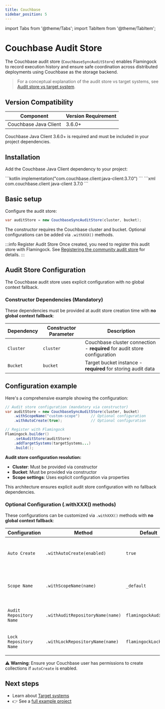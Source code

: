 ```yaml
---
title: Couchbase
sidebar_position: 5
---
```


import Tabs from '@theme/Tabs';
import TabItem from '@theme/TabItem';

# Couchbase Audit Store

The Couchbase audit store (`CouchbaseSyncAuditStore`) enables Flamingock to record execution history and ensure safe coordination across distributed deployments using Couchbase as the storage backend.

> For a conceptual explanation of the audit store vs target systems, see [Audit store vs target system](../../get-started/audit-store-vs-target-system.md).

## Version Compatibility

| Component | Version Requirement |
|-----------|-------------------|
| Couchbase Java Client | 3.6.0+ |

Couchbase Java Client 3.6.0+ is required and must be included in your project dependencies.

## Installation

Add the Couchbase Java Client dependency to your project:

<Tabs groupId="gradle_maven">
  <TabItem value="gradle" label="Gradle" default>
```kotlin
implementation("com.couchbase.client:java-client:3.7.0")
```
  </TabItem>
  <TabItem value="maven" label="Maven">
```xml
<dependency>
    <groupId>com.couchbase.client</groupId>
    <artifactId>java-client</artifactId>
    <version>3.7.0</version> <!-- 3.6.0+ supported -->
</dependency>
```
  </TabItem>
</Tabs>

## Basic setup

Configure the audit store:

```java
var auditStore = new CouchbaseSyncAuditStore(cluster, bucket);
```

The constructor requires the Couchbase cluster and bucket. Optional configurations can be added via `.withXXX()` methods.

:::info Register Audit Store
Once created, you need to register this audit store with Flamingock. See [Registering the community audit store](../introduction.md#registering-the-community-audit-store) for details.
:::

## Audit Store Configuration

The Couchbase audit store uses explicit configuration with no global context fallback.

### Constructor Dependencies (Mandatory)

These dependencies must be provided at audit store creation time with **no global context fallback**:

| Dependency | Constructor Parameter | Description |
|------------|----------------------|-------------|
| `Cluster` | `cluster` | Couchbase cluster connection - **required** for audit store configuration |
| `Bucket` | `bucket` | Target bucket instance - **required** for storing audit data |

## Configuration example

Here's a comprehensive example showing the configuration:

```java
// Audit store configuration (mandatory via constructor)
var auditStore = new CouchbaseSyncAuditStore(cluster, bucket)
    .withScopeName("custom-scope")     // Optional configuration
    .withAutoCreate(true);             // Optional configuration

// Register with Flamingock
Flamingock.builder()
    .setAuditStore(auditStore)
    .addTargetSystems(targetSystems...)
    .build();
```

**Audit store configuration resolution:**
- **Cluster**: Must be provided via constructor
- **Bucket**: Must be provided via constructor
- **Scope settings**: Uses explicit configuration via properties

This architecture ensures explicit audit store configuration with no fallback dependencies.


### Optional Configuration (.withXXX() methods)

These configurations can be customized via `.withXXX()` methods with **no global context fallback**:

| Configuration | Method | Default | Description |
|---------------|--------|---------|-------------|
| `Auto Create` | `.withAutoCreate(enabled)` | `true` | Auto-create collections and indexes |
| `Scope Name` | `.withScopeName(name)` | `_default` | Scope where audit collections will be created |
| `Audit Repository Name` | `.withAuditRepositoryName(name)` | `flamingockAuditLog` | Collection name for audit entries |
| `Lock Repository Name` | `.withLockRepositoryName(name)` | `flamingockLock` | Collection name for distributed locks |

⚠️ **Warning**: Ensure your Couchbase user has permissions to create collections if `autoCreate` is enabled.


## Next steps

- Learn about [Target systems](../../target-systems/introduction.md)  
- 👉 See a [full example project](https://github.com/flamingock/flamingock-examples/tree/master/couchbase)